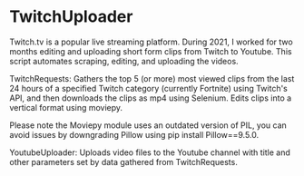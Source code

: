 # TwitchUploader
Twitch.tv is a popular live streaming platform. During 2021, I worked for two months editing and uploading short form clips from Twitch to Youtube. This script automates scraping, editing, and uploading the videos.

TwitchRequests: Gathers the top 5 (or more) most viewed clips from the last 24 hours of a specified Twitch category (currently Fortnite) using Twitch's API, and then downloads the clips as mp4 using Selenium.
Edits clips into a vertical format using moviepy.

Please note the Moviepy module uses an outdated version of PIL, you can avoid issues by downgrading Pillow using
pip install Pillow==9.5.0.

YoutubeUploader: Uploads video files to the Youtube channel with title and other parameters set by data gathered from TwitchRequests.

